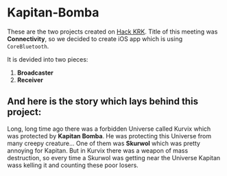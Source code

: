 Kapitan-Bomba
=============

These are the two projects created on [Hack KRK](http://hackkrk.com). Title of this meeting was **Connectivity**, so we decided to
create iOS app which is using `CoreBluetooth`.    

It is devided into two pieces:
1. **Broadcaster**
2. **Receiver**  
  
And here is the story which lays behind this project:
---
Long, long time ago there was a forbidden Universe called Kurvix which was protected by **Kapitan Bomba**. He was protecting this Universe from many creepy creature... One of them was **Skurwol** which was pretty annoying for Kapitan. But in Kurvix there was a weapon of mass destruction, so every time a Skurwol was getting near the Universe Kapitan wass kelling it and counting these poor losers.
